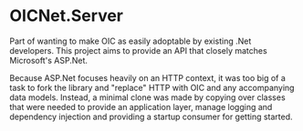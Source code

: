 ﻿# OICNet.Server

Part of wanting to make OIC as easily adoptable by existing .Net developers. This project aims to provide an API that closely matches Microsoft's ASP.Net.

Because ASP.Net focuses heavily on an HTTP context, it was too big of a task to fork the library and "replace" HTTP with OIC and any accompanying data models. Instead, a minimal clone was made by copying over classes that were needed to provide an application layer, manage logging and dependency injection and providing a startup consumer for getting started.

